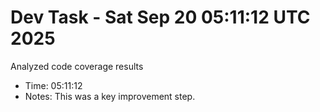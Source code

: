 # Dev Task - Sat Sep 20 05:11:12 UTC 2025
Analyzed code coverage results
- Time: 05:11:12
- Notes: This was a key improvement step.
